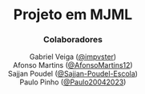 <html>
<div align="center">
  <h1>Projeto em MJML</h1>
 </div>
 
 <div align="center">
  <h3>Colaboradores</h3>
    Gabriel Veiga (<a href="https://github.com/impvster">@impvster</a>) <br>
    Afonso Martins (<a href="https://github.com/AfonsoMartins12">@AfonsoMartins12</a>) <br>
    Sajjan Poudel (<a href="https://github.com/sajjan-poudel-escola">@Sajjan-Poudel-Escola</a>) <br>
    Paulo Pinho (<a href="https://github.com/Paulo20042023">@Paulo20042023</a>)
  </div>
</html>



